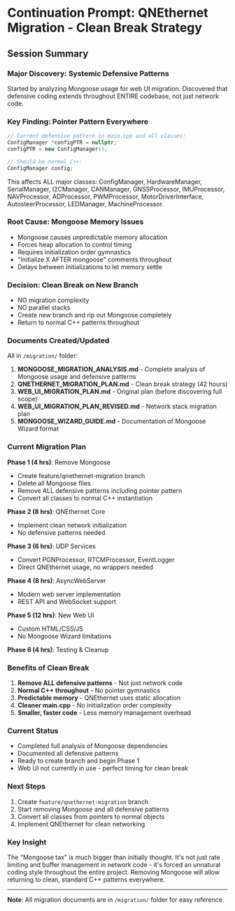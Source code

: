 # Continuation Prompt: QNEthernet Migration - Clean Break Strategy

## Session Summary

### Major Discovery: Systemic Defensive Patterns
Started by analyzing Mongoose usage for web UI migration. Discovered that defensive coding extends throughout ENTIRE codebase, not just network code.

### Key Finding: Pointer Pattern Everywhere
```cpp
// Current defensive pattern in main.cpp and all classes:
ConfigManager *configPTR = nullptr;
configPTR = new ConfigManager();

// Should be normal C++:
ConfigManager config;
```

This affects ALL major classes: ConfigManager, HardwareManager, SerialManager, I2CManager, CANManager, GNSSProcessor, IMUProcessor, NAVProcessor, ADProcessor, PWMProcessor, MotorDriverInterface, AutosteerProcessor, LEDManager, MachineProcessor.

### Root Cause: Mongoose Memory Issues
- Mongoose causes unpredictable memory allocation
- Forces heap allocation to control timing
- Requires initialization order gymnastics
- "Initialize X AFTER mongoose" comments throughout
- Delays between initializations to let memory settle

### Decision: Clean Break on New Branch
- NO migration complexity
- NO parallel stacks
- Create new branch and rip out Mongoose completely
- Return to normal C++ patterns throughout

### Documents Created/Updated

All in `/migration/` folder:
1. **MONGOOSE_MIGRATION_ANALYSIS.md** - Complete analysis of Mongoose usage and defensive patterns
2. **QNETHERNET_MIGRATION_PLAN.md** - Clean break strategy (42 hours)
3. **WEB_UI_MIGRATION_PLAN.md** - Original plan (before discovering full scope)
4. **WEB_UI_MIGRATION_PLAN_REVISED.md** - Network stack migration plan
5. **MONGOOSE_WIZARD_GUIDE.md** - Documentation of Mongoose Wizard format

### Current Migration Plan

**Phase 1 (4 hrs)**: Remove Mongoose
- Create feature/qnethernet-migration branch
- Delete all Mongoose files
- Remove ALL defensive patterns including pointer pattern
- Convert all classes to normal C++ instantiation

**Phase 2 (8 hrs)**: QNEthernet Core
- Implement clean network initialization
- No defensive patterns needed

**Phase 3 (6 hrs)**: UDP Services
- Convert PGNProcessor, RTCMProcessor, EventLogger
- Direct QNEthernet usage, no wrappers needed

**Phase 4 (8 hrs)**: AsyncWebServer
- Modern web server implementation
- REST API and WebSocket support

**Phase 5 (12 hrs)**: New Web UI
- Custom HTML/CSS/JS
- No Mongoose Wizard limitations

**Phase 6 (4 hrs)**: Testing & Cleanup

### Benefits of Clean Break

1. **Remove ALL defensive patterns** - Not just network code
2. **Normal C++ throughout** - No pointer gymnastics
3. **Predictable memory** - QNEthernet uses static allocation
4. **Cleaner main.cpp** - No initialization order complexity
5. **Smaller, faster code** - Less memory management overhead

### Current Status

- Completed full analysis of Mongoose dependencies
- Documented all defensive patterns
- Ready to create branch and begin Phase 1
- Web UI not currently in use - perfect timing for clean break

### Next Steps

1. Create `feature/qnethernet-migration` branch
2. Start removing Mongoose and all defensive patterns
3. Convert all classes from pointers to normal objects
4. Implement QNEthernet for clean networking

### Key Insight

The "Mongoose tax" is much bigger than initially thought. It's not just rate limiting and buffer management in network code - it's forced an unnatural coding style throughout the entire project. Removing Mongoose will allow returning to clean, standard C++ patterns everywhere.

---

**Note**: All migration documents are in `/migration/` folder for easy reference.
